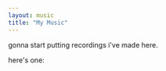```yaml
---
layout: music
title: "My Music"
---
```


gonna start putting recordings i've made here.

here's one:

